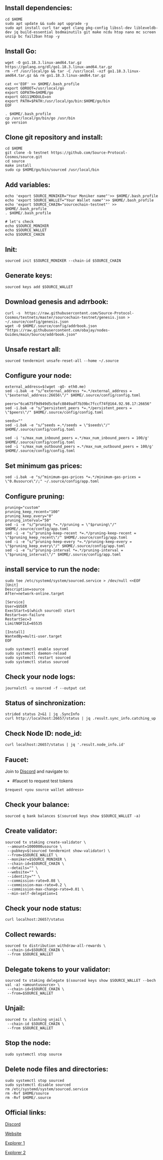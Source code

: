 ## Install dependencies:
```
cd $HOME
sudo apt update && sudo apt upgrade -y
sudo apt install curl tar wget clang pkg-config libssl-dev libleveldb-dev jq build-essential bsdmainutils git make ncdu htop nano mc screen unzip bc fail2ban htop -y
```

## Install Go:
```
wget -O go1.18.3.linux-amd64.tar.gz https://golang.org/dl/go1.18.3.linux-amd64.tar.gz
rm -rf /usr/local/go && tar -C /usr/local -xzf go1.18.3.linux-amd64.tar.gz && rm go1.18.3.linux-amd64.tar.gz

cat <<'EOF' >> $HOME/.bash_profile
export GOROOT=/usr/local/go
export GOPATH=$HOME/go
export GO111MODULE=on
export PATH=$PATH:/usr/local/go/bin:$HOME/go/bin
EOF

. $HOME/.bash_profile
cp /usr/local/go/bin/go /usr/bin
go version
```

## Clone git repository and install:
```
cd $HOME
git clone -b testnet https://github.com/Source-Protocol-Cosmos/source.git
cd source
make install
sudo cp $HOME/go/bin/sourced /usr/local/bin
```
## Add variables:
```
echo 'export SOURCE_MONIKER="Your Moniker name"'>> $HOME/.bash_profile
echo 'export SOURCE_WALLET="Your Wallet name"'>> $HOME/.bash_profile
echo 'export SOURCE_CHAIN="sourcechain-testnet"' >> $HOME/.bash_profile
. $HOME/.bash_profile

# let's check
echo $SOURCE_MONIKER
echo $SOURCE_WALLET
echo $SOURCE_CHAIN
```

## Init:
```
sourced init $SOURCE_MONIKER --chain-id $SOURCE_CHAIN
```
## Generate keys:
```
sourced keys add $SOURCE_WALLET
```
## Download genesis and adrrbook:
```
curl -s  https://raw.githubusercontent.com/Source-Protocol-Cosmos/testnets/master/sourcechain-testnet/genesis.json > ~/.source/config/genesis.json
wget -O $HOME/.source/config/addrbook.json "https://raw.githubusercontent.com/obajay/nodes-Guides/main/Source/addrbook.json"
```

## Unsafe restart all:
```
sourced tendermint unsafe-reset-all --home ~/.source
```

## Configure your node:
```
external_address=$(wget -qO- eth0.me) 
sed -i.bak -e "s/^external_address *=.*/external_address = \"$external_address:26656\"/" $HOME/.source/config/config.toml

peers="6ca675f9d949d5c9afc8849adf7b39bc7fccf74f@164.92.98.17:26656"
sed -i.bak -e "s/^persistent_peers *=.*/persistent_peers = \"$peers\"/" $HOME/.source/config/config.toml

seeds=""
sed -i.bak -e "s/^seeds =.*/seeds = \"$seeds\"/" $HOME/.source/config/config.toml

sed -i 's/max_num_inbound_peers =.*/max_num_inbound_peers = 100/g' $HOME/.source/config/config.toml
sed -i 's/max_num_outbound_peers =.*/max_num_outbound_peers = 100/g' $HOME/.source/config/config.toml
```

## Set minimum gas prices:
```
sed -i.bak -e "s/^minimum-gas-prices *=.*/minimum-gas-prices = \"0.0usource\"/;" ~/.source/config/app.toml
```
## Configure pruning:
```
pruning="custom"
pruning_keep_recent="100"
pruning_keep_every="0"
pruning_interval="50"
sed -i -e "s/^pruning *=.*/pruning = \"$pruning\"/" $HOME/.source/config/app.toml
sed -i -e "s/^pruning-keep-recent *=.*/pruning-keep-recent = \"$pruning_keep_recent\"/" $HOME/.source/config/app.toml
sed -i -e "s/^pruning-keep-every *=.*/pruning-keep-every = \"$pruning_keep_every\"/" $HOME/.source/config/app.toml
sed -i -e "s/^pruning-interval *=.*/pruning-interval = \"$pruning_interval\"/" $HOME/.source/config/app.toml
```
## install service to run the node:
```
sudo tee /etc/systemd/system/sourced.service > /dev/null <<EOF
[Unit]
Description=source
After=network-online.target

[Service]
User=$USER
ExecStart=$(which sourced) start
Restart=on-failure
RestartSec=3
LimitNOFILE=65535

[Install]
WantedBy=multi-user.target
EOF

sudo systemctl enable sourced
sudo systemctl daemon-reload
sudo systemctl restart sourced
sudo systemctl status sourced
```

## Check your node logs:
```
journalctl -u sourced -f --output cat
```
## Status of sinchronization:
```
strided status 2>&1 | jq .SyncInfo
curl http://localhost:26657/status | jq .result.sync_info.catching_up
```
## Check Node ID: node_id:
```
curl localhost:26657/status | jq '.result.node_info.id'
```
## Faucet:
Join to [Discord](https://discord.gg/bE2jcbSa) and navigate to:

* #faucet to request test tokens
```
$request <you source wallet address>
```
## Сheck your balance:
```
sourced q bank balances $(sourced keys show $SOURCE_WALLET -a)
```
## Create validator:
```
sourced tx staking create-validator \
 --amount=1000000usource \
 --pubkey=$(sourced tendermint show-validator) \
 --from=$SOURCE_WALLET \
 --moniker=$SOURCE_MONIKER \
 --chain-id=$SOURCE_CHAIN \
 --details="" \
 --website="" \
 --identity="" \
 --commission-rate=0.08 \
 --commission-max-rate=0.2 \
 --commission-max-change-rate=0.01 \
 --min-self-delegation=1
```

## Check your node status:
```
curl localhost:26657/status
```
## Collect rewards:
```
sourced tx distribution withdraw-all-rewards \
 --chain-id=$SOURCE_CHAIN \
 --from $SOURCE_WALLET
```
## Delegate tokens to your validator:
```
sourced tx staking delegate $(sourced keys show $SOURCE_WALLET --bech val -a) <amountusource> \
 --chain-id=$SOURCE_CHAIN \
 --from=$SOURCE_WALLET
```

## Unjail:
```
sourced tx slashing unjail \
 --chain-id $SOURCE_CHAIN \
 --from $SOURCE_WALLET 
```
## Stop the node:
```
sudo systemctl stop source
```
## Delete node files and directories:
```
sudo systemctl stop sourced
sudo systemctl disable sourced
rm /etc/systemd/system/sourced.service
rm -Rvf $HOME/source
rm -Rvf $HOME/.source
```
## Official links:
  
[Discord](https://discord.gg/bE2jcbSa)

[Website](https://www.sourceprotocol.io)

[Explorer 1](https://explorer.testnet.sourceprotocol.io/source/staking)

[Explorer 2](https://exp.nodeist.net/Source/staking)

